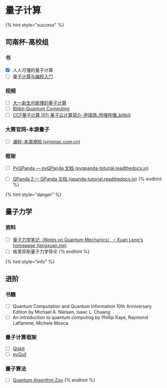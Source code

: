 # 量子计算

{% hint style="success" %}
## 司南杯-高校组

### 书

* [x] 人人可懂的量子计算
* [ ] [量子计算与编程入门](https://quantum-book-by-originq.readthedocs.io/en/latest/index.html)

### 视频

* [ ] [大一新生也能懂的量子计算](https://www.bilibili.com/video/BV1oq4y1j7iZ/?spm\_id\_from=333.999.0.0\&vd\_source=50d5a2f0b6e96dc78adab1c38e17adf9)
* [ ] [Bilibli-Quantum Computing](https://www.bilibili.com/video/BV1oq4y1j7iZ/)
* [ ] [CCF量子计算 |01⟩ 量子云计算简介-尹璋琦\_哔哩哔哩\_bilibili](https://www.bilibili.com/video/BV1Fs4y1j7Cz/?spm\_id\_from=333.999.0.0\&vd\_source=50d5a2f0b6e96dc78adab1c38e17adf9)

### 大赛官网-本源量子

* [ ] [课程-本源溯知 (originqc.com.cn)](https://learn.originqc.com.cn/course)

### 框架

* [ ] [PyQPanda — pyQPanda 文档 (pyqpanda-toturial.readthedocs.io)](https://pyqpanda-toturial.readthedocs.io/zh/latest/)
* [ ] [QPanda 2 — QPanda 文档 (qpanda-tutorial.readthedocs.io)](https://qpanda-tutorial.readthedocs.io/zh/latest/)
{% endhint %}



{% hint style="danger" %}
## 量子力学

### 资料

* [ ] [量子力学笔记（Notes on Quantum Mechanics） – Xuan Leng's homepage (lengxuan.me)](http://lengxuan.me/qm/)
* [ ] 格里菲斯量子力学导论
{% endhint %}

{% hint style="info" %}
## 进阶

### 书籍

* [ ] Quantum Computation and Quantum Information 10th Anniversary Edition by Michael A. Nielsen, Isaac L. Chuang
* [ ] An introduction to quantum computing by Phillip Kaye, Raymond Laflamme, Michele Mosca

### 量子计算框架

* [ ] [Qiskit](https://qiskit.org/)
* [ ] [pyQuil](https://pyquil-docs.rigetti.com/en/stable/index.html)

### 量子算法

* [ ] [Quantum Algorithm Zoo](https://quantumalgorithmzoo.org/)
{% endhint %}

